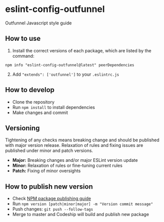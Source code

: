 # eslint-config-outfunnel
Outfunnel Javascript style guide

## How to use

1. Install the correct versions of each package, which are listed by the command:
```
npm info "eslint-config-outfunnel@latest" peerDependencies
```
2. Add `"extends": ['outfunnel']` to your `.eslintrc.js`

## How to develop
- Clone the repository
- Run `npm install` to install dependencies
- Make changes and commit

## Versioning
Tightening of any checks means breaking change and should be published with major version release. Relaxation of rules and fixing issues are published under minor and patch versions.
- **Major:** Breaking changes and/or major ESLint version update
- **Minor:** Relaxation of rules or fine-tuning current rules
- **Patch:** Fixing of minor oversights

## How to publish new version
- Check [NPM package publishing guide](https://github.com/outfunnel/outfunnel/wiki/Publishing-NPM-libraries)
- Run `npm version [patch|minor|major] -m "Version commit message"`
- Push changes: `git push --follow-tags`
- Merge to master and Codeship will build and publish new package
